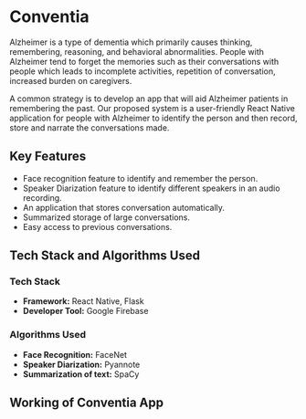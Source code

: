 # Conventia
Alzheimer is a type of dementia which primarily causes thinking, remembering, reasoning, and behavioral abnormalities. People with Alzheimer tend to forget the memories such as their conversations with people which leads to incomplete activities, repetition of conversation, increased burden on caregivers.

A common strategy is to develop an app that will aid Alzheimer patients in remembering the past. Our proposed system is a user-friendly React Native application for people with Alzheimer to identify the person and then record, store and narrate the conversations made.

## Key Features ##
* Face recognition feature to identify and remember the person.
* Speaker Diarization feature to identify different speakers in an audio recording.
* An application that stores conversation automatically.
* Summarized storage of large conversations.
* Easy access to previous conversations.

## Tech Stack and Algorithms Used ##
### Tech Stack ###
* __Framework:__ React Native, Flask
* __Developer Tool:__ Google Firebase

### Algorithms Used ###
* __Face Recognition:__ FaceNet
* __Speaker Diarization:__ Pyannote
* __Summarization of text:__ SpaCy

## Working of Conventia App ##
